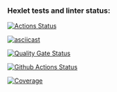 ### Hexlet tests and linter status:
[![Actions Status](https://github.com/darthlivesey/python-project-50/actions/workflows/hexlet-check.yml/badge.svg)](https://github.com/darthlivesey/python-project-50/actions)

[![asciicast](https://asciinema.org/a/4ABGhzfSgHzfrCbGwTdTIjj6b.svg)](https://asciinema.org/a/4ABGhzfSgHzfrCbGwTdTIjj6b)

[![Quality Gate Status](https://sonarcloud.io/api/project_badges/measure?project=darthlivesey_python-project-50&metric=alert_status)](https://sonarcloud.io/summary/new_code?id=darthlivesey_python-project-50)

[![Github Actions Status](https://github.com/darthlivesey/python-project-50/actions/workflows/github-actions-demo.yml/badge.svg)](https://github.com/darthlivesey/python-project-50/actions)

[![Coverage](https://sonarcloud.io/api/project_badges/measure?project=darthlivesey_python-project-50&metric=coverage)](https://sonarcloud.io/summary/new_code?id=darthlivesey_python-project-50)